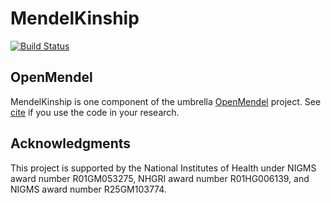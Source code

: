 # MendelKinship

[![Build Status](https://travis-ci.org/OpenMendel/MendelKinship.jl.svg?branch=master)](https://travis-ci.org/OpenMendel/MendelKinship.jl)

## OpenMendel

MendelKinship is one component of the umbrella [OpenMendel](https://github.com/OpenMendel) project. See [cite]() if you use the code in your research.

## Acknowledgments
This project is supported by the National Institutes of Health under NIGMS award number R01GM053275, NHGRI award number R01HG006139, and NIGMS award number R25GM103774.
